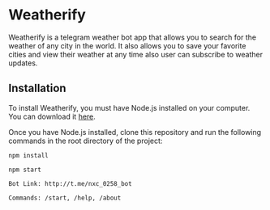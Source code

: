 # Weatherify
Weatherify is a telegram weather bot app that allows you to search for the weather of any city in the world. It also allows you to save your favorite cities and view their weather at any time also user can subscribe to weather updates.

## Installation
To install Weatherify, you must have Node.js installed on your computer. You can download it [here](https://nodejs.org/en/download/).

Once you have Node.js installed, clone this repository and run the following commands in the root directory of the project:
```
npm install

npm start

Bot Link: http://t.me/nxc_0258_bot

Commands: /start, /help, /about

```
```
